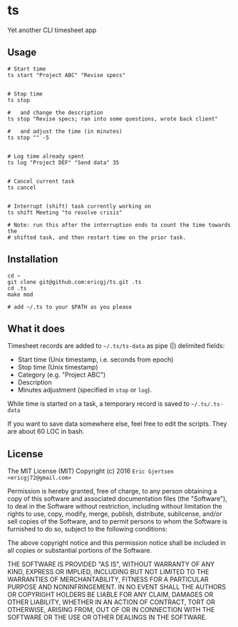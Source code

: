 # ts

Yet another CLI timesheet app

## Usage

    # Start time
    ts start "Project ABC" "Revise specs"

  
    # Stop time
    ts stop

    #   and change the description
    ts stop "Revise specs; ran into some questions, wrote back client"

    #   and adjust the time (in minutes)
    ts stop "" -5


    # Log time already spent
    ts log "Project DEF" "Send data" 35

    
    # Cancel current task
    ts cancel


    # Interrupt (shift) task currently working on
    ts shift Meeting "to resolve crisis"

    # Note: run this after the interruption ends to count the time towards the 
    # shifted task, and then restart time on the prior task.


## Installation

    cd ~
    git clone git@github.com:ericgj/ts.git .ts
    cd .ts
    make mod

    # add ~/.ts to your $PATH as you please


## What it does

Timesheet records are added to `~/.ts/ts-data` as pipe (|) delimited fields:

  - Start time (Unix timestamp, i.e. seconds from epoch)
  - Stop time (Unix timestamp)
  - Category (e.g. "Project ABC")
  - Description
  - Minutes adjustment (specified in `stop` or `log`).

While time is started on a task, a temporary record is saved to `~/.ts/.ts-data`

If you want to save data somewhere else, feel free to edit the scripts. They
are about 60 LOC in bash.


## License

The MIT License (MIT) Copyright (c) 2016 `Eric Gjertsen <ericgj72@gmail.com>`

Permission is hereby granted, free of charge, to any person obtaining a
copy of this software and associated documentation files (the "Software"),
to deal in the Software without restriction, including without limitation the
rights to use, copy, modify, merge, publish, distribute, sublicense, and/or
sell copies of the Software, and to permit persons to whom the Software is
furnished to do so, subject to the following conditions:

The above copyright notice and this permission notice shall be included in
all copies or substantial portions of the Software.

THE SOFTWARE IS PROVIDED "AS IS", WITHOUT WARRANTY OF ANY KIND, EXPRESS OR
IMPLIED, INCLUDING BUT NOT LIMITED TO THE WARRANTIES OF MERCHANTABILITY,
FITNESS FOR A PARTICULAR PURPOSE AND NONINFRINGEMENT. IN NO EVENT SHALL
THE AUTHORS OR COPYRIGHT HOLDERS BE LIABLE FOR ANY CLAIM, DAMAGES OR OTHER
LIABILITY, WHETHER IN AN ACTION OF CONTRACT, TORT OR OTHERWISE, ARISING FROM,
OUT OF OR IN CONNECTION WITH THE SOFTWARE OR THE USE OR OTHER DEALINGS IN
THE SOFTWARE.

